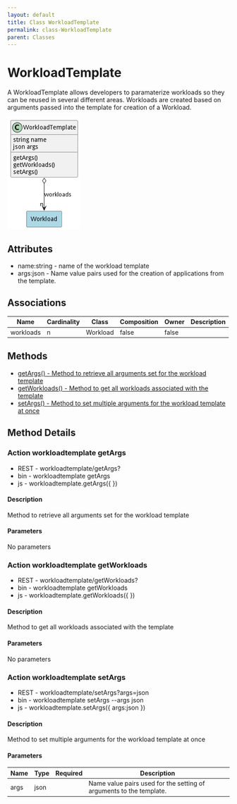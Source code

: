 ```yaml
---
layout: default
title: Class WorkloadTemplate
permalink: class-WorkloadTemplate
parent: Classes
---
```


# WorkloadTemplate

A WorkloadTemplate allows developers to paramaterize workloads so they can be reused in several different areas. Workloads are created based on arguments passed into the template for creation of a Workload.

![Logical Diagram](./logical.png)

## Attributes

* name:string - name of the workload template
* args:json - Name value pairs used for the creation of applications from the template.


## Associations

| Name | Cardinality | Class | Composition | Owner | Description |
| --- | --- | --- | --- | --- | --- |
| workloads | n | Workload | false | false |  |







## Methods
* [getArgs() - Method to retrieve all arguments set for the workload template](#action-getArgs)
* [getWorkloads() - Method to get all workloads associated with the template](#action-getWorkloads)
* [setArgs() - Method to set multiple arguments for the workload template at once](#action-setArgs)


<h2>Method Details</h2>
    
### Action workloadtemplate getArgs



* REST - workloadtemplate/getArgs?
* bin - workloadtemplate getArgs 
* js - workloadtemplate.getArgs({  })

#### Description
Method to retrieve all arguments set for the workload template

#### Parameters

No parameters



### Action workloadtemplate getWorkloads



* REST - workloadtemplate/getWorkloads?
* bin - workloadtemplate getWorkloads 
* js - workloadtemplate.getWorkloads({  })

#### Description
Method to get all workloads associated with the template

#### Parameters

No parameters



### Action workloadtemplate setArgs



* REST - workloadtemplate/setArgs?args=json
* bin - workloadtemplate setArgs --args json
* js - workloadtemplate.setArgs({ args:json })

#### Description
Method to set multiple arguments for the workload template at once

#### Parameters

| Name | Type | Required | Description |
|---|---|---|---|
| args | json | | Name value pairs used for the setting of arguments to the template. |





